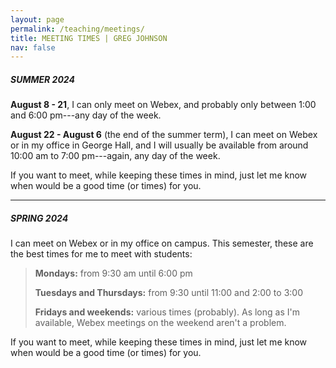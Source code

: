 ```yaml
---
layout: page
permalink: /teaching/meetings/
title: MEETING TIMES | GREG JOHNSON
nav: false
---
```


##### SUMMER 2024

**August 8 - 21**, I can only meet on Webex, and probably only between 1:00 and 6:00 pm---any day of the week. 

**August 22 - August 6** (the end of the summer term), I can meet on Webex or in my office in George Hall, and I will usually be available from around 10:00 am to 7:00 pm---again, any day of the week.  

If you want to meet, while keeping these times in mind, just let me know when would be a good time (or times) for you.

---

##### SPRING 2024

I can meet on Webex or in my office on campus. This semester, these are the best times for me to meet with students:

>**Mondays:** from 9:30 am until 6:00 pm
>
>**Tuesdays and Thursdays:** from 9:30 until 11:00 and 2:00 to 3:00 
>
>**Fridays and weekends:** various times (probably). As long as I'm available, Webex meetings on the weekend aren't a problem. 

If you want to meet, while keeping these times in mind, just let me know when would be a good time (or times) for you.